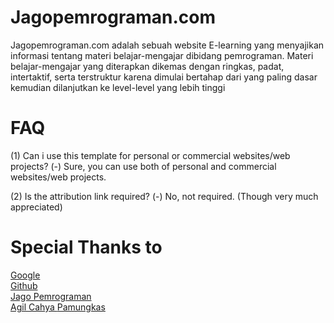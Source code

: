 # Jagopemrograman.com
Jagopemrograman.com adalah sebuah website E-learning yang menyajikan informasi tentang materi belajar-mengajar dibidang pemrograman. Materi belajar-mengajar yang diterapkan dikemas dengan ringkas, padat, intertaktif, serta terstruktur karena dimulai bertahap dari yang paling dasar kemudian dilanjutkan ke level-level yang lebih tinggi

# FAQ
(1) Can i use this template for personal or commercial websites/web projects?
(-) Sure, you can use both of personal and commercial websites/web projects.

(2) Is the attribution link required?
(-) No, not required. (Though very much appreciated)


# Special Thanks to
<a href="http://google.com">Google</a><br>
<a href="http://github.com">Github</a><br>
<a href="http://jagopemrograman.com">Jago Pemrograman</a><br>
<a href="http://agilcahyapamungkas.xyz">Agil Cahya </a><a href="http://m.agilcahyapamungkas.xyz">Pamungkas</a><br>

